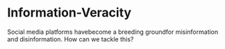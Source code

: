 # Information-Veracity
Social media platforms havebecome a breeding groundfor misinformation and disinformation. How can we tackle this?
